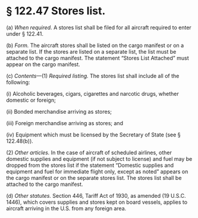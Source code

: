 # § 122.47   Stores list.

(a) *When required.* A stores list shall be filed for all aircraft required to enter under § 122.41.


(b) *Form.* The aircraft stores shall be listed on the cargo manifest or on a separate list. If the stores are listed on a separate list, the list must be attached to the cargo manifest. The statement “Stores List Attached” must appear on the cargo manifest.


(c) *Contents*—(1) *Required listing.* The stores list shall include all of the following:


(i) Alcoholic beverages, cigars, cigarettes and narcotic drugs, whether domestic or foreign;


(ii) Bonded merchandise arriving as stores;


(iii) Foreign merchandise arriving as stores; and


(iv) Equipment which must be licensed by the Secretary of State (see § 122.48(b)).


(2) *Other articles.* In the case of aircraft of scheduled airlines, other domestic supplies and equipment (if not subject to license) and fuel may be dropped from the stores list if the statement “Domestic supplies and equipment and fuel for immediate flight only, except as noted” appears on the cargo manifest or on the separate stores list. The stores list shall be attached to the cargo manifest.


(d) *Other statutes.* Section 446, Tariff Act of 1930, as amended (19 U.S.C. 1446), which covers supplies and stores kept on board vessels, applies to aircraft arriving in the U.S. from any foreign area.




